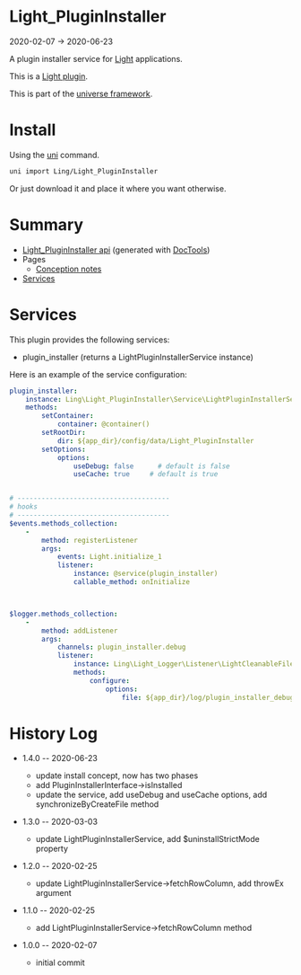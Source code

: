 Light_PluginInstaller
===========
2020-02-07 -> 2020-06-23



A plugin installer service for [Light](https://github.com/lingtalfi/Light) applications.

This is a [Light plugin](https://github.com/lingtalfi/Light/blob/master/doc/pages/plugin.md).

This is part of the [universe framework](https://github.com/karayabin/universe-snapshot).


Install
==========
Using the [uni](https://github.com/lingtalfi/universe-naive-importer) command.
```bash
uni import Ling/Light_PluginInstaller
```

Or just download it and place it where you want otherwise.






Summary
===========
- [Light_PluginInstaller api](https://github.com/lingtalfi/Light_PluginInstaller/blob/master/doc/api/Ling/Light_PluginInstaller.md) (generated with [DocTools](https://github.com/lingtalfi/DocTools))
- Pages
    - [Conception notes](https://github.com/lingtalfi/Light_PluginInstaller/blob/master/doc/pages/conception-notes.md)
- [Services](#services)






Services
=========


This plugin provides the following services:

- plugin_installer (returns a LightPluginInstallerService instance)




Here is an example of the service configuration:

```yaml
plugin_installer:
    instance: Ling\Light_PluginInstaller\Service\LightPluginInstallerService
    methods:
        setContainer:
            container: @container()
        setRootDir:
            dir: ${app_dir}/config/data/Light_PluginInstaller
        setOptions:
            options:
                useDebug: false      # default is false
                useCache: true     # default is true


# --------------------------------------
# hooks
# --------------------------------------
$events.methods_collection:
    -
        method: registerListener
        args:
            events: Light.initialize_1
            listener:
                instance: @service(plugin_installer)
                callable_method: onInitialize



$logger.methods_collection:
    -
        method: addListener
        args:
            channels: plugin_installer.debug
            listener:
                instance: Ling\Light_Logger\Listener\LightCleanableFileLoggerListener
                methods:
                    configure:
                        options:
                            file: ${app_dir}/log/plugin_installer_debug.txt


```





History Log
=============

- 1.4.0 -- 2020-06-23

    - update install concept, now has two phases  
    - add PluginInstallerInterface->isInstalled 
    - update the service, add useDebug and useCache options, add synchronizeByCreateFile method
    
- 1.3.0 -- 2020-03-03

    - update LightPluginInstallerService, add $uninstallStrictMode property

- 1.2.0 -- 2020-02-25

    - update LightPluginInstallerService->fetchRowColumn, add throwEx argument
    
- 1.1.0 -- 2020-02-25

    - add LightPluginInstallerService->fetchRowColumn method
    
- 1.0.0 -- 2020-02-07

    - initial commit